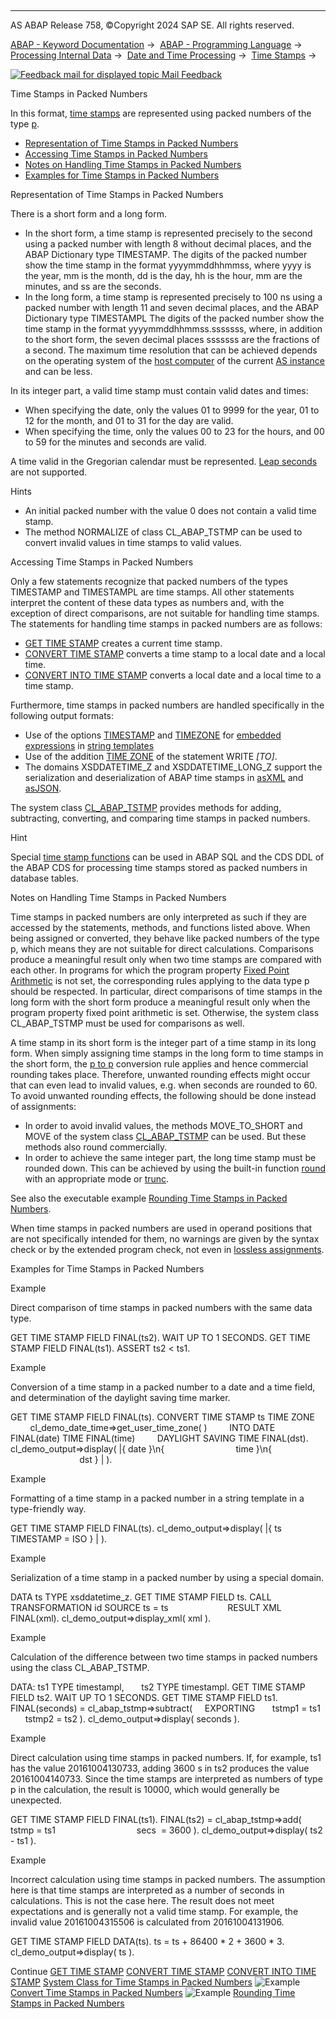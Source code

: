   

* * *

AS ABAP Release 758, ©Copyright 2024 SAP SE. All rights reserved.

[ABAP - Keyword Documentation](https://help.sap.com/doc/abapdocu_758_index_htm/7.58/en-US/abenabap.htm) →  [ABAP - Programming Language](https://help.sap.com/doc/abapdocu_758_index_htm/7.58/en-US/abenabap_reference.htm) →  [Processing Internal Data](https://help.sap.com/doc/abapdocu_758_index_htm/7.58/en-US/abenabap_data_working.htm) →  [Date and Time Processing](https://help.sap.com/doc/abapdocu_758_index_htm/7.58/en-US/abendate_time_processing.htm) →  [Time Stamps](https://help.sap.com/doc/abapdocu_758_index_htm/7.58/en-US/abentime_stamps.htm) → 

 [![](Mail.gif?object=Mail.gif "Feedback mail for displayed topic") Mail Feedback](mailto:f1_help@sap.com?subject=Feedback%20on%20ABAP%20Documentation&body=Document:%20Time%20Stamps%20in%20Packed%20Numbers%2C%20ABENTIME_STAMPS_PACKED%2C%20758%0D%0A%0D%0AError:%0D%0A%0D%0A%0D%0A%0D%0ASuggestion%20for%20improvement:)

Time Stamps in Packed Numbers

In this format, [time stamps](https://help.sap.com/doc/abapdocu_758_index_htm/7.58/en-US/abentime_stamp_glosry.htm "Glossary Entry") are represented using packed numbers of the type [p](https://help.sap.com/doc/abapdocu_758_index_htm/7.58/en-US/abenbuiltin_types_numeric.htm).

-   [Representation of Time Stamps in Packed Numbers](#@@ITOC@@ABENTIME_STAMPS_PACKED_1)
-   [Accessing Time Stamps in Packed Numbers](#@@ITOC@@ABENTIME_STAMPS_PACKED_2)
-   [Notes on Handling Time Stamps in Packed Numbers](#@@ITOC@@ABENTIME_STAMPS_PACKED_3)
-   [Examples for Time Stamps in Packed Numbers](#@@ITOC@@ABENTIME_STAMPS_PACKED_4)

Representation of Time Stamps in Packed Numbers   

There is a short form and a long form.

-   In the short form, a time stamp is represented precisely to the second using a packed number with length 8 without decimal places, and the ABAP Dictionary type TIMESTAMP. The digits of the packed number show the time stamp in the format yyyymmddhhmmss, where yyyy is the year, mm is the month, dd is the day, hh is the hour, mm are the minutes, and ss are the seconds.
-   In the long form, a time stamp is represented precisely to 100 ns using a packed number with length 11 and seven decimal places, and the ABAP Dictionary type TIMESTAMPL The digits of the packed number show the time stamp in the format yyyymmddhhmmss.sssssss, where, in addition to the short form, the seven decimal places sssssss are the fractions of a second. The maximum time resolution that can be achieved depends on the operating system of the [host computer](https://help.sap.com/doc/abapdocu_758_index_htm/7.58/en-US/abenhost_computer_glosry.htm "Glossary Entry") of the current [AS instance](https://help.sap.com/doc/abapdocu_758_index_htm/7.58/en-US/abenas_instance_glosry.htm "Glossary Entry") and can be less.

In its integer part, a valid time stamp must contain valid dates and times:

-   When specifying the date, only the values 01 to 9999 for the year, 01 to 12 for the month, and 01 to 31 for the day are valid.
-   When specifying the time, only the values 00 to 23 for the hours, and 00 to 59 for the minutes and seconds are valid.

A time valid in the Gregorian calendar must be represented. [Leap seconds](https://help.sap.com/doc/abapdocu_758_index_htm/7.58/en-US/abenleap_second_glosry.htm "Glossary Entry") are not supported.

Hints

-   An initial packed number with the value 0 does not contain a valid time stamp.
-   The method NORMALIZE of class CL\_ABAP\_TSTMP can be used to convert invalid values in time stamps to valid values.

Accessing Time Stamps in Packed Numbers   

Only a few statements recognize that packed numbers of the types TIMESTAMP and TIMESTAMPL are time stamps. All other statements interpret the content of these data types as numbers and, with the exception of direct comparisons, are not suitable for handling time stamps. The statements for handling time stamps in packed numbers are as follows:

-   [GET TIME STAMP](https://help.sap.com/doc/abapdocu_758_index_htm/7.58/en-US/abapget_time-stamp.htm) creates a current time stamp.
-   [CONVERT TIME STAMP](https://help.sap.com/doc/abapdocu_758_index_htm/7.58/en-US/abapconvert_time-stamp.htm) converts a time stamp to a local date and a local time.
-   [CONVERT INTO TIME STAMP](https://help.sap.com/doc/abapdocu_758_index_htm/7.58/en-US/abapconvert_date_time-stamp.htm) converts a local date and a local time to a time stamp.

Furthermore, time stamps in packed numbers are handled specifically in the following output formats:

-   Use of the options [TIMESTAMP](https://help.sap.com/doc/abapdocu_758_index_htm/7.58/en-US/abapcompute_string_format_options.htm) and [TIMEZONE](https://help.sap.com/doc/abapdocu_758_index_htm/7.58/en-US/abapcompute_string_format_options.htm) for [embedded expressions](https://help.sap.com/doc/abapdocu_758_index_htm/7.58/en-US/abenstring_templates_expressions.htm) in [string templates](https://help.sap.com/doc/abapdocu_758_index_htm/7.58/en-US/abenstring_templates.htm)
-   Use of the addition [TIME ZONE](https://help.sap.com/doc/abapdocu_758_index_htm/7.58/en-US/abapwrite_to_options.htm) of the statement WRITE *\[*TO*\]*.
-   The domains XSDDATETIME\_Z and XSDDATETIME\_LONG\_Z support the serialization and deserialization of ABAP time stamps in [asXML](https://help.sap.com/doc/abapdocu_758_index_htm/7.58/en-US/abenabap_xslt_asxml_schema.htm) and [asJSON](https://help.sap.com/doc/abapdocu_758_index_htm/7.58/en-US/abenabap_asjson_schema.htm).

The system class [CL\_ABAP\_TSTMP](https://help.sap.com/doc/abapdocu_758_index_htm/7.58/en-US/abencl_abap_tstmp.htm) provides methods for adding, subtracting, converting, and comparing time stamps in packed numbers.

Hint

Special [time stamp functions](https://help.sap.com/doc/abapdocu_758_index_htm/7.58/en-US/abenabap_cds_glosry.htm "Glossary Entry") can be used in ABAP SQL and the CDS DDL of the ABAP CDS for processing time stamps stored as packed numbers in database tables.

Notes on Handling Time Stamps in Packed Numbers   

Time stamps in packed numbers are only interpreted as such if they are accessed by the statements, methods, and functions listed above. When being assigned or converted, they behave like packed numbers of the type p, which means they are not suitable for direct calculations. Comparisons produce a meaningful result only when two time stamps are compared with each other. In programs for which the program property [Fixed Point Arithmetic](https://help.sap.com/doc/abapdocu_758_index_htm/7.58/en-US/abenfixed_point_arithmetic_glosry.htm "Glossary Entry") is not set, the corresponding rules applying to the data type p should be respected. In particular, direct comparisons of time stamps in the long form with the short form produce a meaningful result only when the program property fixed point arithmetic is set. Otherwise, the system class CL\_ABAP\_TSTMP must be used for comparisons as well.

A time stamp in its short form is the integer part of a time stamp in its long form. When simply assigning time stamps in the long form to time stamps in the short form, the [p to p](abenconversion_type_p.htm#@@ITOC@@ABENCONVERSION_TYPE_P_1) conversion rule applies and hence commercial rounding takes place. Therefore, unwanted rounding effects might occur that can even lead to invalid values, e.g. when seconds are rounded to 60. To avoid unwanted rounding effects, the following should be done instead of assignments:

-   In order to avoid invalid values, the methods MOVE\_TO\_SHORT and MOVE of the system class [CL\_ABAP\_TSTMP](https://help.sap.com/doc/abapdocu_758_index_htm/7.58/en-US/abencl_abap_tstmp.htm) can be used. But these methods also round commercially.
-   In order to achieve the same integer part, the long time stamp must be rounded down. This can be achieved by using the built-in function [round](https://help.sap.com/doc/abapdocu_758_index_htm/7.58/en-US/abendec_floating_point_functions.htm) with an appropriate mode or [trunc](https://help.sap.com/doc/abapdocu_758_index_htm/7.58/en-US/abennumerical_functions.htm).

See also the executable example [Rounding Time Stamps in Packed Numbers](https://help.sap.com/doc/abapdocu_758_index_htm/7.58/en-US/abenround_time_stamp_abexa.htm).

When time stamps in packed numbers are used in operand positions that are not specifically intended for them, no warnings are given by the syntax check or by the extended program check, not even in [lossless assignments](https://help.sap.com/doc/abapdocu_758_index_htm/7.58/en-US/abenlossless_assignment_glosry.htm "Glossary Entry").

Examples for Time Stamps in Packed Numbers   

Example

Direct comparison of time stamps in packed numbers with the same data type.

GET TIME STAMP FIELD FINAL(ts2).
WAIT UP TO 1 SECONDS.
GET TIME STAMP FIELD FINAL(ts1).
ASSERT ts2 < ts1.

Example

Conversion of a time stamp in a packed number to a date and a time field, and determination of the daylight saving time marker.

GET TIME STAMP FIELD FINAL(ts).
CONVERT TIME STAMP ts TIME ZONE
        cl\_demo\_date\_time=>get\_user\_time\_zone( )
        INTO DATE FINAL(date) TIME FINAL(time)
        DAYLIGHT SAVING TIME FINAL(dst).
cl\_demo\_output=>display( |{ date }\\n{
                            time }\\n{
                            dst } | ).

Example

Formatting of a time stamp in a packed number in a string template in a type-friendly way.

GET TIME STAMP FIELD FINAL(ts).
cl\_demo\_output=>display( |{ ts TIMESTAMP = ISO } | ).

Example

Serialization of a time stamp in a packed number by using a special domain.

DATA ts TYPE xsddatetime\_z.
GET TIME STAMP FIELD ts.
CALL TRANSFORMATION id SOURCE ts = ts
                       RESULT XML FINAL(xml).
cl\_demo\_output=>display\_xml( xml ).

Example

Calculation of the difference between two time stamps in packed numbers using the class CL\_ABAP\_TSTMP.

DATA: ts1 TYPE timestampl,
      ts2 TYPE timestampl.
GET TIME STAMP FIELD ts2.
WAIT UP TO 1 SECONDS.
GET TIME STAMP FIELD ts1.
FINAL(seconds) = cl\_abap\_tstmp=>subtract(
    EXPORTING
      tstmp1 = ts1
      tstmp2 = ts2 ).
cl\_demo\_output=>display( seconds ).

Example

Direct calculation using time stamps in packed numbers. If, for example, ts1 has the value 20161004130733, adding 3600 s in ts2 produces the value 20161004140733. Since the time stamps are interpreted as numbers of type p in the calculation, the result is 10000, which would generally be unexpected.

GET TIME STAMP FIELD FINAL(ts1).
FINAL(ts2) = cl\_abap\_tstmp=>add( tstmp = ts1
                                secs  = 3600 ).
cl\_demo\_output=>display( ts2 - ts1 ).

Example

Incorrect calculation using time stamps in packed numbers. The assumption here is that time stamps are interpreted as a number of seconds in calculations. This is not the case here. The result does not meet expectations and is generally not a valid time stamp. For example, the invalid value 20161004315506 is calculated from 20161004131906.

GET TIME STAMP FIELD DATA(ts).
ts = ts + 86400 \* 2 + 3600 \* 3.
cl\_demo\_output=>display( ts ).

Continue
[GET TIME STAMP](https://help.sap.com/doc/abapdocu_758_index_htm/7.58/en-US/abapget_time-stamp.htm)
[CONVERT TIME STAMP](https://help.sap.com/doc/abapdocu_758_index_htm/7.58/en-US/abapconvert_time-stamp.htm)
[CONVERT INTO TIME STAMP](https://help.sap.com/doc/abapdocu_758_index_htm/7.58/en-US/abapconvert_date_time-stamp.htm)
[System Class for Time Stamps in Packed Numbers](https://help.sap.com/doc/abapdocu_758_index_htm/7.58/en-US/abencl_abap_tstmp.htm)
![Example](exa.gif "Example") [Convert Time Stamps in Packed Numbers](https://help.sap.com/doc/abapdocu_758_index_htm/7.58/en-US/abenconvert_time_stamp_abexa.htm)
![Example](exa.gif "Example") [Rounding Time Stamps in Packed Numbers](https://help.sap.com/doc/abapdocu_758_index_htm/7.58/en-US/abenround_time_stamp_abexa.htm)